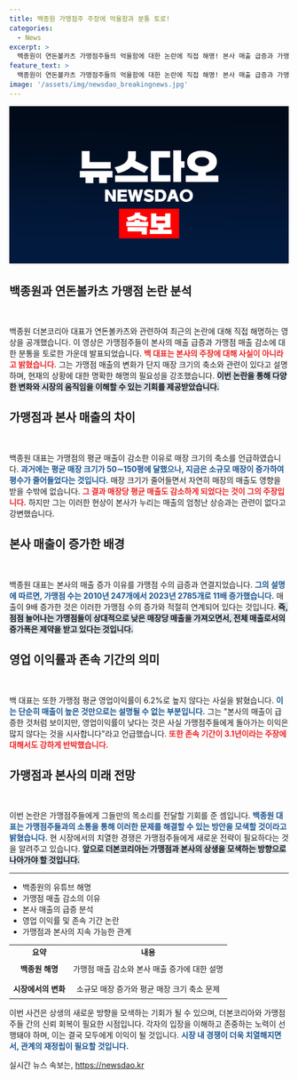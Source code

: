 ```yaml
---
title: 백종원 가맹점주 주장에 억울함과 분통 토로!
categories:
  - News
excerpt: >
  백종원이 연돈볼카츠 가맹점주들의 억울함에 대한 논란에 직접 해명! 본사 매출 급증과 가맹점 매출 하락 주장에 대한 그의 반박은 과연 사실일까? 자세한 내용은 영상에서 확인하세요!
feature_text: >
  백종원이 연돈볼카츠 가맹점주들의 억울함에 대한 논란에 직접 해명! 본사 매출 급증과 가맹점 매출 하락 주장에 대한 그의 반박은 과연 사실일까? 자세한 내용은 영상에서 확인하세요!
image: '/assets/img/newsdao_breakingnews.jpg'
---
```


<p><img src="/assets/img/newsdao_breakingnews.jpg" alt="cryptoinkorea 속보" /></p>

<h2 data-ke-size="size26">백종원과 연돈볼카츠 가맹점 논란 분석</h2>

<p data-ke-size="size16">&nbsp;</p>

<p>백종원 더본코리아 대표가 연돈볼카츠와 관련하여 최근의 논란에 대해 직접 해명하는 영상을 공개했습니다. 이 영상은 가맹점주들이 본사의 매출 급증과 가맹점 매출 감소에 대한 분통을 토로한 가운데 발표되었습니다. <b><span style="color: #ee2323;">백 대표는 본사의 주장에 대해 사실이 아니라고 밝혔습니다.</span></b> 그는 가맹점 매출의 변화가 단지 매장 크기의 축소와 관련이 있다고 설명하며, 현재의 상황에 대한 명확한 해명의 필요성을 강조했습니다. <b><span style="background-color: #21538527;">이번 논란을 통해 다양한 변화와 시장의 움직임을 이해할 수 있는 기회를 제공받았습니다.</span></b></p>

<h2 data-ke-size="size26">가맹점과 본사 매출의 차이</h2>

<p data-ke-size="size16">&nbsp;</p>

<p>백종원 대표는 가맹점의 평균 매출이 감소한 이유로 매장 크기의 축소를 언급하였습니다. <b><span style="color: #1a5490;">과거에는 평균 매장 크기가 50∼150평에 달했으나, 지금은 소규모 매장이 증가하여 평수가 줄어들었다는 것입니다.</span></b> 매장 크기가 줄어들면서 자연히 매장의 매출도 영향을 받을 수밖에 없습니다. <b><span style="color: #ee2323;">그 결과 매장당 평균 매출도 감소하게 되었다는 것이 그의 주장입니다.</span></b> 하지만 그는 이러한 현상이 본사가 누리는 매출의 엄청난 상승과는 관련이 없다고 강변했습니다. </p>

<h2 data-ke-size="size26">본사 매출이 증가한 배경</h2>

<p data-ke-size="size16">&nbsp;</p>

<p>백종원 대표는 본사의 매출 증가 이유를 가맹점 수의 급증과 연결지었습니다. <b><span style="color: #1a5490;">그의 설명에 따르면, 가맹점 수는 2010년 247개에서 2023년 2785개로 11배 증가했습니다.</span></b> 매출이 9배 증가한 것은 이러한 가맹점 수의 증가와 적절히 연계되어 있다는 것입니다. <b><span style="background-color: #21538527;">즉, 점점 늘어나는 가맹점들이 상대적으로 낮은 매장당 매출을 가져오면서, 전체 매출로서의 증가폭은 제약을 받고 있다는 것입니다.</span></b> </p>

<h2 data-ke-size="size26">영업 이익률과 존속 기간의 의미</h2>

<p data-ke-size="size16">&nbsp;</p>

<p>백 대표는 또한 가맹점 평균 영업이익률이 6.2%로 높지 않다는 사실을 밝혔습니다. <b><span style="color: #1a5490;">이는 단순히 매출이 높은 것만으로는 설명될 수 없는 부분입니다.</span></b> 그는 "본사의 매출이 급증한 것처럼 보이지만, 영업이익률이 낮다는 것은 사실 가맹점주들에게 돌아가는 이익은 많지 않다는 것을 시사합니다"라고 언급했습니다. <b><span style="color: #ee2323;">또한 존속 기간이 3.1년이라는 주장에 대해서도 강하게 반박했습니다.</span></b> </p>

<h2 data-ke-size="size26">가맹점과 본사의 미래 전망</h2>

<p data-ke-size="size16">&nbsp;</p>

<p>이번 논란은 가맹점주들에게 그들만의 목소리를 전달할 기회를 준 셈입니다. <b><span style="color: #1a5490;">백종원 대표는 가맹점주들과의 소통을 통해 이러한 문제를 해결할 수 있는 방안을 모색할 것이라고 밝혔습니다.</span></b> 현 시장에서의 치열한 경쟁은 가맹점주들에게 새로운 전략이 필요하다는 것을 알려주고 있습니다. <b><span style="background-color: #21538527;">앞으로 더본코리아는 가맹점과 본사의 상생을 모색하는 방향으로 나아가야 할 것입니다.</span></b></p>

<hr>

<ul>
    <li>백종원의 유튜브 해명</li>
    <li>가맹점 매출 감소의 이유</li>
    <li>본사 매출의 급증 분석</li>
    <li>영업 이익률 및 존속 기간 논란</li>
    <li>가맹점과 본사의 지속 가능한 관계</li>
</ul>

<table>
    <tr>
        <td style="text-align: center; height: 17px;"><b>요약</b></td>
        <td style="text-align: center; height: 17px;"><b>내용</b></td>
    </tr>
    <tr>
        <td style="text-align: center; height: 30px;"><b>백종원 해명</b></td>
        <td style="text-align: center; height: 30px;">가맹점 매출 감소와 본사 매출 증가에 대한 설명</td>
    </tr>
    <tr>
        <td style="text-align: center; height: 30px;"><b>시장에서의 변화</b></td>
        <td style="text-align: center; height: 30px;">소규모 매장 증가와 평균 매장 크기 축소 문제</td>
    </tr>
</table>

<p data-ke-size="size16"></p> 

<p>이번 사건은 상생의 새로운 방향을 모색하는 기회가 될 수 있으며, 더본코리아와 가맹점주들 간의 신뢰 회복이 필요한 시점입니다. 각자의 입장을 이해하고 존중하는 노력이 선행돼야 하며, 이는 결국 모두에게 이익이 될 것입니다. <b><span style="color: #1a5490;">시장 내 경쟁이 더욱 치열해지면서, 관계의 재정립이 필요할 것입니다.</span></b></p>
실시간 뉴스 속보는, <a href="https://newsdao.kr" rel="dofollow">https://newsdao.kr</a>


